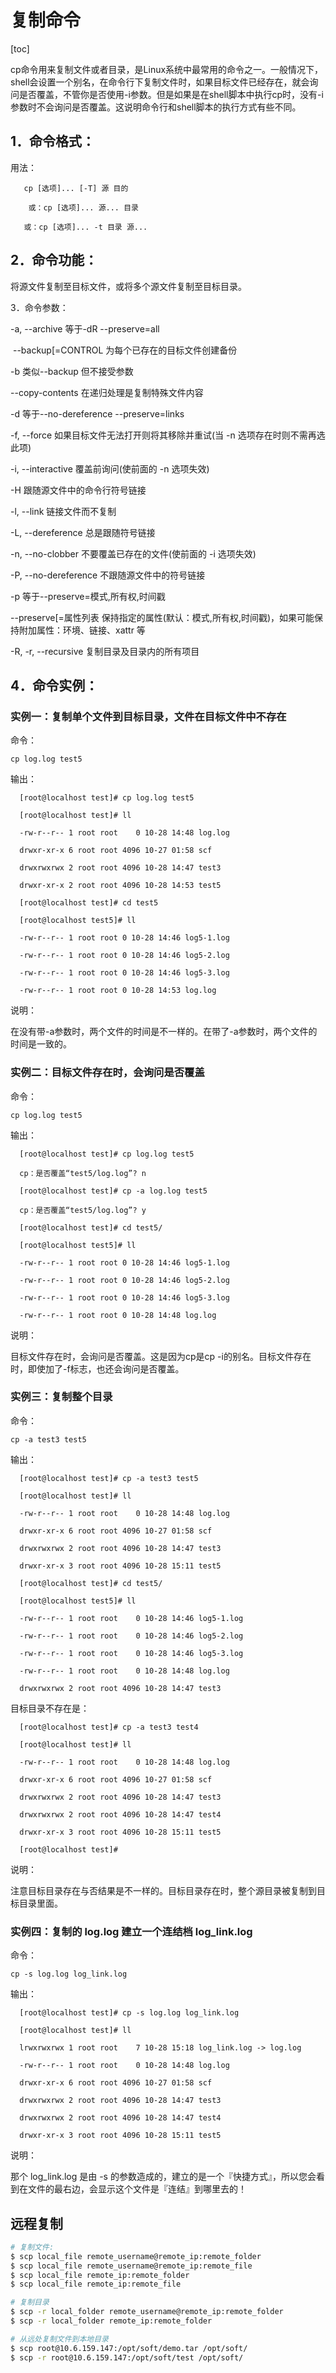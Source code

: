 # 复制命令

[toc]



cp命令用来复制文件或者目录，是Linux系统中最常用的命令之一。一般情况下，shell会设置一个别名，在命令行下复制文件时，如果目标文件已经存在，就会询问是否覆盖，不管你是否使用-i参数。但是如果是在shell脚本中执行cp时，没有-i参数时不会询问是否覆盖。这说明命令行和shell脚本的执行方式有些不同。

## 1．命令格式：

用法：

	   cp [选项]... [-T] 源 目的

  	    或：cp [选项]... 源... 目录

       或：cp [选项]... -t 目录 源...

## 2．命令功能：

将源文件复制至目标文件，或将多个源文件复制至目标目录。

3．命令参数：

-a, --archive    等于-dR --preserve=all

​     --backup[=CONTROL    为每个已存在的目标文件创建备份

-b                类似--backup 但不接受参数

   --copy-contents        在递归处理是复制特殊文件内容

-d                等于--no-dereference --preserve=links

-f, --force        如果目标文件无法打开则将其移除并重试(当 -n 选项存在时则不需再选此项)

-i, --interactive        覆盖前询问(使前面的 -n 选项失效)

-H                跟随源文件中的命令行符号链接

-l, --link            链接文件而不复制

-L, --dereference   总是跟随符号链接

-n, --no-clobber   不要覆盖已存在的文件(使前面的 -i 选项失效)

-P, --no-dereference   不跟随源文件中的符号链接

-p                等于--preserve=模式,所有权,时间戳

 --preserve[=属性列表   保持指定的属性(默认：模式,所有权,时间戳)，如果可能保持附加属性：环境、链接、xattr 等

-R, -r, --recursive  复制目录及目录内的所有项目

## 4．命令实例：

### 实例一：复制单个文件到目标目录，文件在目标文件中不存在

命令：

`cp log.log test5`

输出：
```
  [root@localhost test]# cp log.log test5

  [root@localhost test]# ll

  -rw-r--r-- 1 root root    0 10-28 14:48 log.log

  drwxr-xr-x 6 root root 4096 10-27 01:58 scf

  drwxrwxrwx 2 root root 4096 10-28 14:47 test3

  drwxr-xr-x 2 root root 4096 10-28 14:53 test5

  [root@localhost test]# cd test5

  [root@localhost test5]# ll

  -rw-r--r-- 1 root root 0 10-28 14:46 log5-1.log

  -rw-r--r-- 1 root root 0 10-28 14:46 log5-2.log

  -rw-r--r-- 1 root root 0 10-28 14:46 log5-3.log

  -rw-r--r-- 1 root root 0 10-28 14:53 log.log
```
说明：

在没有带-a参数时，两个文件的时间是不一样的。在带了-a参数时，两个文件的时间是一致的。

### 实例二：目标文件存在时，会询问是否覆盖

命令：

`cp log.log test5`

输出：
```
  [root@localhost test]# cp log.log test5

  cp：是否覆盖“test5/log.log”? n

  [root@localhost test]# cp -a log.log test5

  cp：是否覆盖“test5/log.log”? y

  [root@localhost test]# cd test5/

  [root@localhost test5]# ll

  -rw-r--r-- 1 root root 0 10-28 14:46 log5-1.log

  -rw-r--r-- 1 root root 0 10-28 14:46 log5-2.log

  -rw-r--r-- 1 root root 0 10-28 14:46 log5-3.log

  -rw-r--r-- 1 root root 0 10-28 14:48 log.log
```
说明：

目标文件存在时，会询问是否覆盖。这是因为cp是cp -i的别名。目标文件存在时，即使加了-f标志，也还会询问是否覆盖。

### 实例三：复制整个目录

命令：

`cp -a test3 test5`

输出：

```
  [root@localhost test]# cp -a test3 test5

  [root@localhost test]# ll

  -rw-r--r-- 1 root root    0 10-28 14:48 log.log

  drwxr-xr-x 6 root root 4096 10-27 01:58 scf

  drwxrwxrwx 2 root root 4096 10-28 14:47 test3

  drwxr-xr-x 3 root root 4096 10-28 15:11 test5

  [root@localhost test]# cd test5/

  [root@localhost test5]# ll

  -rw-r--r-- 1 root root    0 10-28 14:46 log5-1.log

  -rw-r--r-- 1 root root    0 10-28 14:46 log5-2.log

  -rw-r--r-- 1 root root    0 10-28 14:46 log5-3.log

  -rw-r--r-- 1 root root    0 10-28 14:48 log.log

  drwxrwxrwx 2 root root 4096 10-28 14:47 test3
```
目标目录不存在是：
```
  [root@localhost test]# cp -a test3 test4

  [root@localhost test]# ll

  -rw-r--r-- 1 root root    0 10-28 14:48 log.log

  drwxr-xr-x 6 root root 4096 10-27 01:58 scf

  drwxrwxrwx 2 root root 4096 10-28 14:47 test3

  drwxrwxrwx 2 root root 4096 10-28 14:47 test4

  drwxr-xr-x 3 root root 4096 10-28 15:11 test5

  [root@localhost test]#
```
说明：

注意目标目录存在与否结果是不一样的。目标目录存在时，整个源目录被复制到目标目录里面。



### 实例四：复制的 log.log 建立一个连结档 log_link.log

命令：

`cp -s log.log log_link.log`

输出：
```
  [root@localhost test]# cp -s log.log log_link.log

  [root@localhost test]# ll

  lrwxrwxrwx 1 root root    7 10-28 15:18 log_link.log -> log.log

  -rw-r--r-- 1 root root    0 10-28 14:48 log.log

  drwxr-xr-x 6 root root 4096 10-27 01:58 scf

  drwxrwxrwx 2 root root 4096 10-28 14:47 test3

  drwxrwxrwx 2 root root 4096 10-28 14:47 test4

  drwxr-xr-x 3 root root 4096 10-28 15:11 test5
```
说明：

那个 log_link.log 是由 -s 的参数造成的，建立的是一个『快捷方式』，所以您会看到在文件的最右边，会显示这个文件是『连结』到哪里去的！

## 远程复制

```bash
# 复制文件:
$ scp local_file remote_username@remote_ip:remote_folder
$ scp local_file remote_username@remote_ip:remote_file
$ scp local_file remote_ip:remote_folder
$ scp local_file remote_ip:remote_file

# 复制目录
$ scp -r local_folder remote_username@remote_ip:remote_folder
$ scp -r local_folder remote_ip:remote_folder

# 从远处复制文件到本地目录
$ scp root@10.6.159.147:/opt/soft/demo.tar /opt/soft/
$ scp -r root@10.6.159.147:/opt/soft/test /opt/soft/
```

